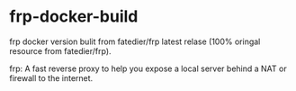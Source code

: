 # frp-docker-build
frp docker version bulit from fatedier/frp latest relase (100% oringal resource from fatedier/frp).

frp: A fast reverse proxy to help you expose a local server behind a NAT or firewall to the internet.

